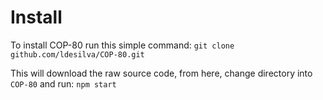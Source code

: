 # Install

To install COP-80 run this simple command:
`git clone github.com/ldesilva/COP-80.git`

This will download the raw source code, from here, change directory into `COP-80` and run:
`npm start`
